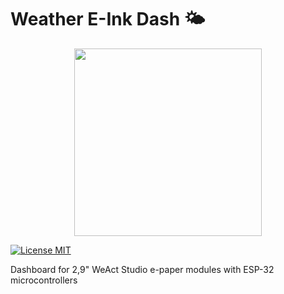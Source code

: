 # Weather E-Ink Dash 🌤️
<p align="center">
  <img height="300" src="https://raw.githubusercontent.com/matheus-paula/weather-e-ink-dash/images/example_1.jpg">
</p>

[![License MIT](https://img.shields.io/badge/license-MIT-blue.svg)](LICENSE)

Dashboard for 2,9" WeAct Studio e-paper modules with ESP-32 microcontrollers